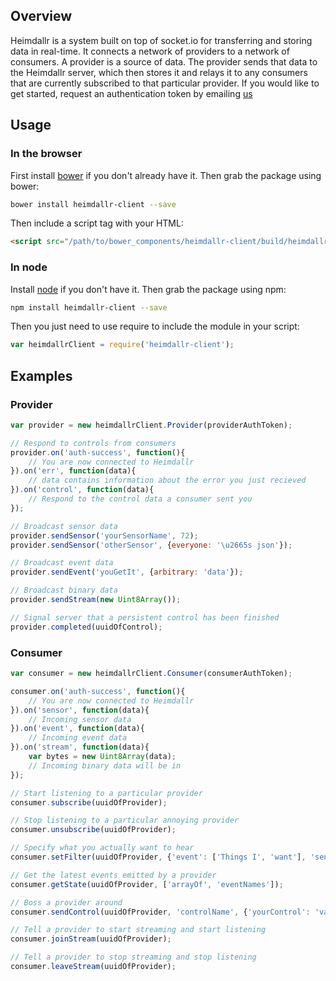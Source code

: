 ## Overview
Heimdallr is a system built on top of socket.io for transferring and storing data in real-time. It connects a network of providers to a network of consumers. A provider is a source of data. The provider sends that data to the Heimdallr server, which then stores it and relays it to any consumers that are currently subscribed to that particular provider. If you would like to get started, request an authentication token by emailing [us](mailto:heimdallr@elementrobot.com)

## Usage
### In the browser
First install [bower](http://bower.io/) if you don't already have it. Then grab the package using bower:

```bash
bower install heimdallr-client --save
```

Then include a script tag with your HTML:

```html
<script src="/path/to/bower_components/heimdallr-client/build/heimdallr-client.min.js"></script>
```

### In node
Install [node](http://nodejs.org/) if you don't have it. Then grab the package using npm:

```bash
npm install heimdallr-client --save
```

Then you just need to use require to include the module in your script:

```javascript
var heimdallrClient = require('heimdallr-client');
```

## Examples
### Provider

```javascript
var provider = new heimdallrClient.Provider(providerAuthToken);

// Respond to controls from consumers
provider.on('auth-success', function(){
    // You are now connected to Heimdallr
}).on('err', function(data){
    // data contains information about the error you just recieved
}).on('control', function(data){
    // Respond to the control data a consumer sent you
});

// Broadcast sensor data
provider.sendSensor('yourSensorName', 72);
provider.sendSensor('otherSensor', {everyone: '\u2665s json'});

// Broadcast event data
provider.sendEvent('youGetIt', {arbitrary: 'data'});

// Broadcast binary data
provider.sendStream(new Uint8Array());

// Signal server that a persistent control has been finished
provider.completed(uuidOfControl);
```

### Consumer

```javascript
var consumer = new heimdallrClient.Consumer(consumerAuthToken);

consumer.on('auth-success', function(){
    // You are now connected to Heimdallr
}).on('sensor', function(data){
    // Incoming sensor data
}).on('event', function(data){
    // Incoming event data
}).on('stream', function(data){
    var bytes = new Uint8Array(data);
    // Incoming binary data will be in
});

// Start listening to a particular provider
consumer.subscribe(uuidOfProvider);

// Stop listening to a particular annoying provider
consumer.unsubscribe(uuidOfProvider);

// Specify what you actually want to hear
consumer.setFilter(uuidOfProvider, {'event': ['Things I', 'want'], 'sensor': ['to', 'hear']});

// Get the latest events emitted by a provider
consumer.getState(uuidOfProvider, ['arrayOf', 'eventNames']);

// Boss a provider around
consumer.sendControl(uuidOfProvider, 'controlName', {'yourControl': 'value'});

// Tell a provider to start streaming and start listening
consumer.joinStream(uuidOfProvider);

// Tell a provider to stop streaming and stop listening
consumer.leaveStream(uuidOfProvider);
```







